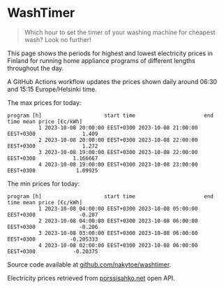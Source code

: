 
# WashTimer

> Which hour to set the timer of your washing machine for cheapest wash? Look no further!

This page shows the periods for highest and lowest electricity prices in Finland 
for running home appliance programs of different lengths throughout the day. 

A GitHub Actions workflow updates the prices shown daily around 06:30 and 15:15 Europe/Helsinki time.

The max prices for today:

	program [h]                    start time                      end time mean price [€c/kWh]
	          1 2023-10-08 20:00:00 EEST+0300 2023-10-08 21:00:00 EEST+0300               1.409
	          2 2023-10-08 20:00:00 EEST+0300 2023-10-08 22:00:00 EEST+0300               1.272
	          3 2023-10-08 19:00:00 EEST+0300 2023-10-08 22:00:00 EEST+0300            1.166667
	          4 2023-10-08 19:00:00 EEST+0300 2023-10-08 23:00:00 EEST+0300             1.09925

The min prices for today:

	program [h]                    start time                      end time mean price [€c/kWh]
	          1 2023-10-08 04:00:00 EEST+0300 2023-10-08 05:00:00 EEST+0300              -0.207
	          2 2023-10-08 04:00:00 EEST+0300 2023-10-08 06:00:00 EEST+0300              -0.206
	          3 2023-10-08 03:00:00 EEST+0300 2023-10-08 06:00:00 EEST+0300           -0.205333
	          4 2023-10-08 02:00:00 EEST+0300 2023-10-08 06:00:00 EEST+0300            -0.20375


Source code available at [github.com/nakytoe/washtimer](https://github.com/nakytoe/washtimer).

Electricity prices retrieved from [porssisahko.net](https://porssisahko.net/api) open API.
